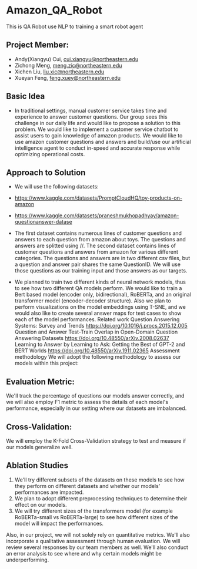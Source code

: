 # Amazon_QA_Robot
This is QA Robot use NLP to training a smart robot agent

## Project Member:
- Andy(Xiangyu) Cui, cui.xiangyu@northeastern.edu
- Zichong Meng, meng.zic@northeastern.edu
- Xichen Liu, liu.xic@northeastern.edu
- Xueyan Feng, feng.xuey@northeastern.edu

## Basic Idea
- In traditional settings, manual customer service takes time and experience to answer customer questions. Our group sees this challenge in our daily life and would like to propose a solution to   this problem. We would like to implement a customer service chatbot to assist users to gain knowledge of amazon products. We would like to use amazon customer questions and answers and           build/use our artificial intelligence agent to conduct in-speed and accurate response while optimizing operational costs.

## Approach to Solution
- We will use the following datasets:
- https://www.kaggle.com/datasets/PromptCloudHQ/toy-products-on-amazon
- https://www.kaggle.com/datasets/praneshmukhopadhyay/amazon-questionanswer-datase

- The first dataset contains numerous lines of customer questions and answers to each question from amazon about toys. The questions and answers are splitted using //. The second dataset contains lines of customer questions and answers from amazon for various different categories. The questions and answers are in two different csv files, but a question and answer pair shares the same QuestionID. We will use those questions as our training input and those answers as our targets. 

- We planned to train two different kinds of neural network models, thus to see how two different QA models perform. We would like to train a Bert based model (encoder only, bidirectional), RoBERTa, and an original transformer model (encoder-decoder structure).
Also we plan to perform visualizations on the model embeddings using T-SNE, and we would also like to create several answer maps for test cases to show each of the model performances.
Related work
Question Answering Systems: Survey and Trends
https://doi.org/10.1016/j.procs.2015.12.005
Question and Answer Test-Train Overlap in Open-Domain Question Answering Datasets
https://doi.org/10.48550/arXiv.2008.02637
Learning to Answer by Learning to Ask: Getting the Best of GPT-2 and BERT Worlds
https://doi.org/10.48550/arXiv.1911.02365
Assessment methodology
We will adopt the following methodology to assess our models within this project:

## Evaluation Metric:
We'll track the percentage of questions our models answer correctly, and we will also employ F1 metric to assess the details of each model's performance, especially in our setting where our datasets are imbalanced.

 ## Cross-Validation:
We will employ the K-Fold Cross-Validation strategy to test and measure if our models generalize well.

## Ablation Studies
1. We'll try different subsets of the datasets on these models to see how they perform on different datasets and whether our models' performances are impacted.
2. We plan to adopt different preprocessing techniques to determine their effect on our models.
3. We will try different sizes of the transformers model (for example RoBERTa-small vs RoBERTa-large) to see how different sizes of the model will impact the performances.

Also, in our project, we will not solely rely on quantitative metrics. We'll also incorporate a qualitative assessment through human evaluation. We will review several responses by our team members as well. We'll also conduct an error analysis to see where and why certain models might be underperforming.

